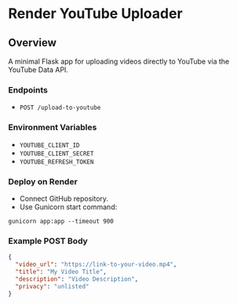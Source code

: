 # Render YouTube Uploader

## Overview
A minimal Flask app for uploading videos directly to YouTube via the YouTube Data API.

### Endpoints
- `POST /upload-to-youtube`

### Environment Variables
- `YOUTUBE_CLIENT_ID`
- `YOUTUBE_CLIENT_SECRET`
- `YOUTUBE_REFRESH_TOKEN`

### Deploy on Render
- Connect GitHub repository.
- Use Gunicorn start command:
```
gunicorn app:app --timeout 900
```

### Example POST Body
```json
{
  "video_url": "https://link-to-your-video.mp4",
  "title": "My Video Title",
  "description": "Video Description",
  "privacy": "unlisted"
}
```